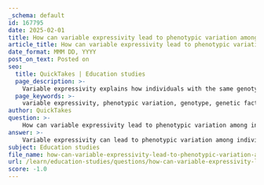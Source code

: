 ```yaml
---
_schema: default
id: 167795
date: 2025-02-01
title: How can variable expressivity lead to phenotypic variation among individuals with the same genotype?
article_title: How can variable expressivity lead to phenotypic variation among individuals with the same genotype?
date_format: MMM DD, YYYY
post_on_text: Posted on
seo:
  title: QuickTakes | Education studies
  page_description: >-
    Variable expressivity explains how individuals with the same genotype can exhibit different phenotypes due to genetic, environmental, developmental, and epigenetic factors.
  page_keywords: >-
    variable expressivity, phenotypic variation, genotype, genetic factors, environmental influences, developmental stages, epigenetic modifications, polydactyly, modifier genes, trait expression
author: QuickTakes
question: >-
    How can variable expressivity lead to phenotypic variation among individuals with the same genotype?
answer: >-
    Variable expressivity can lead to phenotypic variation among individuals with the same genotype due to several factors that influence how a specific genotype is manifested in the phenotype. Here are the key points explaining this phenomenon:\n\n1. **Definition of Variable Expressivity**: Variable expressivity refers to the range of phenotypic outcomes that can arise from a single genotype. This means that individuals with the same genetic makeup may exhibit different degrees or forms of a trait.\n\n2. **Genetic Factors**: Even within the same genotype, other genetic factors can influence expressivity. Modifier genes can enhance or suppress the expression of the primary gene responsible for a trait, leading to variations in how the trait is displayed.\n\n3. **Environmental Influences**: The environment plays a crucial role in the expression of genetic traits. Factors such as nutrition, temperature, exposure to toxins, and lifestyle can all affect how a genotype is expressed. For example, individuals with a genetic predisposition for a certain trait may express it differently based on their environmental conditions.\n\n4. **Developmental Stages**: The timing of gene expression during development can also lead to variable expressivity. Some traits may be influenced by when specific genes are activated during an individual's growth, resulting in different phenotypic outcomes.\n\n5. **Epigenetic Modifications**: Epigenetic changes, which do not alter the DNA sequence but affect gene expression, can also contribute to variable expressivity. These modifications can be influenced by environmental factors and can lead to differences in phenotype among individuals with the same genotype.\n\n6. **Example of Polydactyly**: A classic example of variable expressivity is polydactyly, where individuals with the same genetic mutation may have different numbers of extra digits. Some may have one extra digit, while others may have several, illustrating how the same genotype can lead to a range of phenotypic expressions.\n\nIn summary, variable expressivity results from a complex interplay of genetic, environmental, developmental, and epigenetic factors, leading to phenotypic variation among individuals with the same genotype. Understanding this concept is essential for studying genetic traits and their inheritance patterns.
subject: Education studies
file_name: how-can-variable-expressivity-lead-to-phenotypic-variation-among-individuals-with-the-same-genotype.md
url: /learn/education-studies/questions/how-can-variable-expressivity-lead-to-phenotypic-variation-among-individuals-with-the-same-genotype
score: -1.0
---
```


&nbsp;